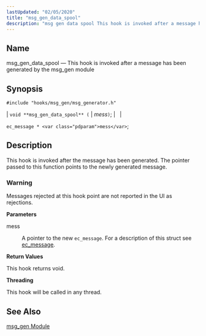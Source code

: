 ```yaml
---
lastUpdated: "02/05/2020"
title: "msg_gen_data_spool"
description: "msg gen data spool This hook is invoked after a message has been generated by the msg gen module void msg gen data spool mess ec message mess This hook is invoked after the message has been generated The pointer passed to this function points to the newly generated message..."
---
```


<a name="hooks.msg_gen_data_spool"></a> 
## Name

msg_gen_data_spool — This hook is invoked after a message has been generated by the msg_gen module

## Synopsis

`#include "hooks/msg_gen/msg_generator.h"`

| `void **msg_gen_data_spool** (` | <var class="pdparam">mess</var>`)`; |   |

`ec_message * <var class="pdparam">mess</var>`;<a name="idp7749872"></a> 
## Description

This hook is invoked after the message has been generated. The pointer passed to this function points to the newly generated message.

### Warning

Messages rejected at this hook point are not reported in the UI as rejections.

**<a name="idp4353216"></a> Parameters**

<dl class="variablelist">

<dt>mess</dt>

<dd>

A pointer to the new `ec_message`. For a description of this struct see [ec_message](/momentum/3/3-api/structs-ec-message).

</dd>

</dl>

**<a name="idp7214768"></a> Return Values**

This hook returns void.

**<a name="idp7803920"></a> Threading**

This hook will be called in any thread.

<a name="idp6943328"></a> 
## See Also

[msg_gen Module](/momentum/4/modules/msg-gen)